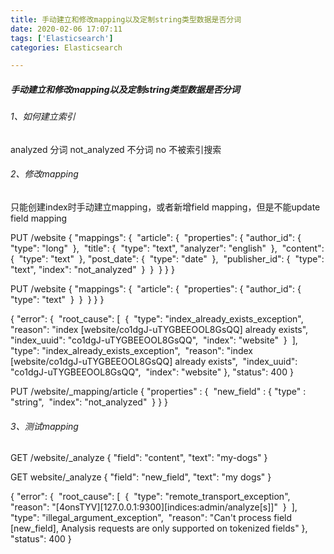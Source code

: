 ```yaml
---
title: 手动建立和修改mapping以及定制string类型数据是否分词
date: 2020-02-06 17:07:11
tags: ['Elasticsearch']
categories: Elasticsearch

---
```


##### 手动建立和修改mapping以及定制string类型数据是否分词

###### 1、如何建立索引

analyzed             分词
not_analyzed     不分词
no                       不被索引搜索

###### 2、修改mapping

只能创建index时手动建立mapping，或者新增field mapping，但是不能update field mapping

PUT /website
{
  "mappings": {
​    "article": {
​      "properties": {
​        "author_id": {
​          "type": "long"
​        },
​        "title": {
​          "type": "text",
​          "analyzer": "english"
​        },
​        "content": {
​          "type": "text"
​        },
​        "post_date": {
​          "type": "date"
​        },
​        "publisher_id": {
​          "type": "text",
​          "index": "not_analyzed"
​        }
​      }
​    }
  }
}

PUT /website
{
  "mappings": {
​    "article": {
​      "properties": {
​        "author_id": {
​          "type": "text"
​        }
​      }
​    }
  }
}



{
  "error": {
​    "root_cause": [
​      {
​        "type": "index_already_exists_exception",
​        "reason": "index [website/co1dgJ-uTYGBEEOOL8GsQQ] already exists",
​        "index_uuid": "co1dgJ-uTYGBEEOOL8GsQQ",
​        "index": "website"
​      }
​    ],
​    "type": "index_already_exists_exception",
​    "reason": "index [website/co1dgJ-uTYGBEEOOL8GsQQ] already exists",
​    "index_uuid": "co1dgJ-uTYGBEEOOL8GsQQ",
​    "index": "website"
  },
  "status": 400
}



PUT /website/_mapping/article
{
  "properties" : {
​    "new_field" : {
​      "type" :    "string",
​      "index":    "not_analyzed"
​    }
  }
}

###### 3、测试mapping

GET /website/_analyze
{
  "field": "content",
  "text": "my-dogs" 
}

GET website/_analyze
{
  "field": "new_field",
  "text": "my dogs"
}

{
  "error": {
​    "root_cause": [
​      {
​        "type": "remote_transport_exception",
​        "reason": "[4onsTYV][127.0.0.1:9300][indices:admin/analyze[s]]"
​      }
​    ],
​    "type": "illegal_argument_exception",
​    "reason": "Can't process field [new_field], Analysis requests are only supported on tokenized fields"
  },
  "status": 400
}

